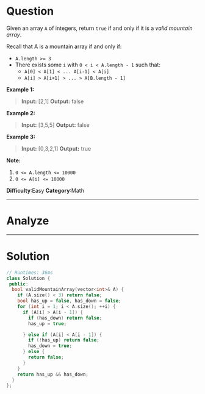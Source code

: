
# Question

Given an array  `A`  of integers, return  `true`  if and only if it is a  _valid mountain array_.

Recall that A is a mountain array if and only if:

- `A.length >= 3`
- There exists some  `i`  with `0 < i < A.length - 1` such that:
    - `A[0] < A[1] < ... A[i-1] < A[i]`
    - `A[i] > A[i+1] > ... > A[B.length - 1]`

**Example 1:**

> **Input:** [2,1]
> **Output:** false

**Example 2:**

> **Input:** [3,5,5]
> **Output:** false

**Example 3:**

> **Input:** [0,3,2,1]
> **Output:** true

**Note:**

1. `0 <= A.length <= 10000`
2. `0 <= A[i] <= 10000`

**Difficulty**:Easy
**Category**:Math


------------

# Analyze

------------

# Solution

```cpp
// Runtimes: 36ms
class Solution {
 public:
  bool validMountainArray(vector<int>& A) {
    if (A.size() < 3) return false;
    bool has_up = false, has_down = false;
    for (int i = 1; i < A.size(); ++i) {
      if (A[i] > A[i - 1]) {
        if (has_down) return false;
        has_up = true;

      } else if (A[i] < A[i - 1]) {
        if (!has_up) return false;
        has_down = true;
      } else {
        return false;
      }
    }
    return has_up && has_down;
  }
};
```
